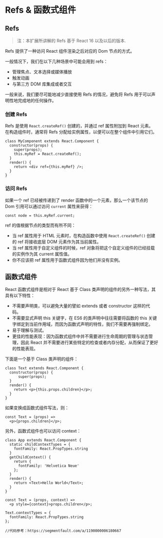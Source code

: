 # Refs & 函数式组件

## Refs

> 注：本扩展所讲解的 Refs 基于 React 16 以及以后的版本.

Refs 提供了一种访问 React 组件渲染之后对应的 Dom 节点的方式。

一般情况下，我们在以下几种场景中可能会用到 refs：

- 管理焦点、文本选择或媒体播放
- 触发动画
- 与第三方 DOM 库集成或者交互

一般来说，我们要尽可能地减少直接使用 Refs 的情况，避免将 Refs 用于可以声明性地完成地的任何操作。

### 创建 Refs

Refs 是使用 `React.createRef()` 创建的，并通过 ref 属性附加到 React 元素。 在构造组件时，通常将 Refs 分配给实例属性，以便可以在整个组件中引用它们。

```
class MyComponent extends React.Component {
  constructor(props) {
    super(props);
    this.myRef = React.createRef();
  }
  render() {
    return <div ref={this.myRef} />;
  }
}
```

### 访问 Refs

如果一个 ref 已经被传递到了 render 函数中的一个元素，那么一个该节点的 Dom 引用可以通过访问 `current` 属性来获得：

```
const node = this.myRef.current;
```

ref 的值根据节点的类型而有所不同：

- 当 ref 属性用于 HTML 元素时，在构造函数中使用 `React.createRef()` 创建的 ref 将接收底层 DOM 元素作为其当前属性。
- 当 ref 属性用于自定义组件的时候，ref 对象将把这个自定义组件的已经挂载的实例作为其 current 属性值。
- 你不应该把 ref 属性用于函数式组件因为他们并没有实例。

## 函数式组件

React 函数式组件是相对于 React 基于 Class 类声明的组件的另外一种写法，其具有以下特性：

- 不需要声明类，可以避免大量的譬如 extends 或者 constructor 这样的代码。
- 不需要显式声明 this 关键字，在 ES6 的类声明中往往需要将函数的 this 关键字绑定到当前作用域，而因为函数式声明的特性，我们不需要再强制绑定。
- 易于理解与测试。
- 更佳的性能表现：因为函数式组件中并不需要进行生命周期的管理与状态管理，因此 React 并不需要进行某些特定的检查或者内存分配，从而保证了更好的性能表现。

下面是一个基于 Class 类声明的组件：

```
class Text extends React.Component {
  constructor(props) {
      super(props);
  }  
  render() {
    return <p>{this.props.children}</p>;
  }
}
```

如果变换成函数式组件写法，则：

```
const Text = (props) =>
  <p>{props.children}</p>;
```

另外，函数式组件也可以访问 context：

```
class App extends React.Component {
  static childContextTypes = {
    fontFamily: React.PropTypes.string
  }
  getChildContext() {
    return {
      fontFamily: 'Helvetica Neue'
    };
  }
  render() {
    return <Text>Hello World</Text>;
  }
}

const Text = (props, context) =>
  <p style={context}>props.children</p>;

Text.contextTypes = {
  fontFamily: React.PropTypes.string
};

//代码参考：https://segmentfault.com/a/1190000006180667
```

